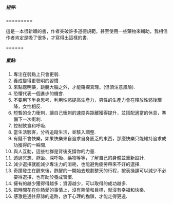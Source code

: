 ##### 短評:
=========

這是一本很新穎的書，作者突破許多道德規範，甚至使用一些藥物來輔助，我相信作者肯定是吸了很多，才寫得出這樣的書.

======
##### 重點:
1. 專注在弱點上只會更弱.
2. 養成變得更聰明的習慣.
3. 來點聰明藥，跳脫大腦之外，才能窺探真理。(但須注意風險).
4. 恐懼代表一個進步的機會.
5. 不要用下半身思考，利用性慾提高生產力，男性的生產力會在釋放性慾後驟降，女性相反.
6. 短暫的全力衝刺，讓自己衝刺的速度與距離獲得提升，並搭配適當的休息，準備下一次衝刺.
7. 控制飲食和呼吸.
8. 當生活駭客，分析追蹤生活，並駭入調整.
9. 有錢不會快樂，如果快樂來自追求自身匱乏的東西，那麼快樂只能維持追求成功獲得的一瞬間.
10. 與人互動，這些社群是背後支撐你的力量.
11. 透過冥想、靜坐、深呼吸、藥物等等，了解自己的身體並重新設計.
12. 減少選擇就能減少專注力的消耗，也能避免疲勞帶來不好的選擇.
13. 奇蹟發生在醒來後，甦醒的一開始去規劃整天的行程，按表操課可以減少不必要得選擇，也有助於養成習慣.
14. 擁有的越少獲得得越多；資源越少，可以取得的成功越多.
15. 把時間花在你熱愛的事情上，沒有熱情和目標，就沒有幸福和快樂.
16. 感激是通往原諒的道路，放下心理的枷鎖，才能走得更遠.
